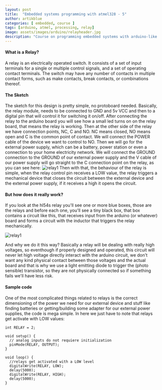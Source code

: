 ```yaml
---
layout: post
title:  "Embedded systems programming with atmel328 - 5"
author: artikblue
categories: [ embedded, course ]
tags: [arduino, atmel, processing, relay]
image: assets/images/arduino/relayheader.jpg
description: "Course on programming embedded systems with arduino-like boards, part 4. Working with relays"
---
```


#### What is a Relay?
A relay is an electrically operated switch. It consists of a set of input terminals for a single or multiple control signals, and a set of operating contact terminals. The switch may have any number of contacts in multiple contact forms, such as make contacts, break contacts, or combinations thereof.
#### The Sketch

The sketch for this design is pretty simple, no protoboard needed. Basically, the relay module, needs to be connected to GND and 5v VCC and then to a digital pin that will control it for switching it on/off. After connecting the relay to the arduino board you will see how a small led turns on on the relay board, that means the relay is working. Then at the other side of the relay we have connection points, NC, C and NO. NC means closed, NO means open and C is the common point of contact. We will connect the POWER cable of the device we want to control to NO. Then we will go for the external power supply, which can be a battery, power station or even a connection to your home electricity network. We will connect the GROUND connection to the GROUND of our external power supply and the V cable of our power supply will go straight to the C connection point on the relay, as you can see here:
![relay1](https://artikblue.github.io/assets/images/arduino/relay1.JPG)
Then with that, the behaviour of the relay is simple, when the relay control pin receives a LOW value, the relay triggers a mechanical device that closes the circuit between the external device and the external power supply, if it receives a high it opens the circuit.

#### But how does it really work?

If you look at the hl54s relay you'll see one or more blue boxes, those are the relays and before each one, you'll see a tiny black box, that box contains a circuit like this, that receives input from the arduino (or whatever) board and forms a circuit with the inductor that triggers the relay mechanically.

![relay1](https://artikblue.github.io/assets/images/arduino/relay_schematic_component.JPG)

And why we do it this way? Basically a relay will be dealing with really high voltages, so eventhough if properly designed and operated, this circuit will never let high voltage directly interact with the arduino circuit, we don't want any kind physical contact between those voltages and the actual board and that is why we use a light emitting diode to trigger the (photo sensible) transistor, so they are not physically connected so if something fails we'll have less risk.

#### Sample code
One of the most complicated things related to relays is the correct dimensioning of the power we need for our external device and stuff like finding batteries or getting/building some adapter for our external power supplies, the code is mega simple. In here we just have to note that relays get activate with LOW values:
~~~
int RELAY = 2;

void setup() {
  // analog inputs do not requiere initialization
  pinMode(RELAY, OUTPUT);
}

void loop() {
  //relays get activated with a LOW level
  digitalWrite(RELAY, LOW); 
  delay(5000);
  digitalWrite(RELAY, HIGH);
  delay(5000);
}
~~~